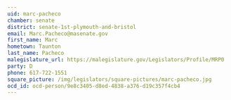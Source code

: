 ```yaml
---
uid: marc-pacheco
chamber: senate
district: senate-1st-plymouth-and-bristol
email: Marc.Pacheco@masenate.gov
first_name: Marc
hometown: Taunton
last_name: Pacheco
malegislature_url: https://malegislature.gov/Legislators/Profile/MRP0
party: D
phone: 617-722-1551
square_picture: /img/legislators/square-pictures/marc-pacheco.jpg
ocd_id: ocd-person/9e8c3405-d8ed-4838-a376-d19c357f4cb4
---
```

